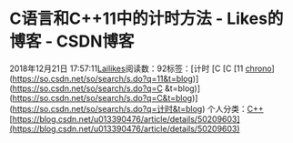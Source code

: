 # C语言和C++11中的计时方法 - Likes的博客 - CSDN博客
2018年12月21日 17:57:11[Lailikes](https://me.csdn.net/songchuwang1868)阅读数：92标签：[计时																[C																[C  																[11																[chrono](https://so.csdn.net/so/search/s.do?q=chrono&t=blog)](https://so.csdn.net/so/search/s.do?q=11&t=blog)](https://so.csdn.net/so/search/s.do?q=C  &t=blog)](https://so.csdn.net/so/search/s.do?q=C&t=blog)](https://so.csdn.net/so/search/s.do?q=计时&t=blog)
个人分类：[C++](https://blog.csdn.net/songchuwang1868/article/category/7898933)
[https://blog.csdn.net/u013390476/article/details/50209603](https://blog.csdn.net/u013390476/article/details/50209603)

